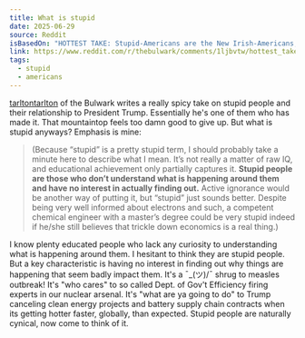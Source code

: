 ```yaml
---
title: What is stupid
date: 2025-06-29
source: Reddit
isBasedOn: "HOTTEST TAKE: Stupid-Americans are the New Irish-Americans, Trump is Their JFK."
link: https://www.reddit.com/r/thebulwark/comments/1ljbvtw/hottest_take_stupidamericans_are_the_new/
tags:
  - stupid
  - americans
---
```

[tarltontarlton](https://www.reddit.com/user/tarltontarlton/) of the Bulwark writes a really spicy take on stupid people and their relationship to President Trump. Essentially he's one of them who has made it. That mountaintop feels too damn good to give up. But what is stupid anyways? Emphasis is mine:

> (Because “stupid” is a pretty stupid term, I should probably take a minute here to describe what I mean. It’s not really a matter of raw IQ, and educational achievement only partially captures it. **Stupid people are those who don’t understand what is happening around them and have no interest in actually finding out.** Active ignorance would be another way of putting it, but “stupid” just sounds better. Despite being very well informed about electrons and such, a competent chemical engineer with a master’s degree could be very stupid indeed if he/she still believes that trickle down economics is a real thing.)

I know plenty educated people who lack any curiosity to understanding what is happening around them. I hesitant to think they are stupid people. But a key characteristic is having no interest in finding out why things are happening that seem badly impact them. It's a ¯\_(ツ)/¯ shrug to measles outbreak! It's "who cares" to so called Dept. of Gov't Efficiency firing experts in our nuclear arsenal. It's "what are ya going to do" to Trump canceling clean energy projects and battery supply chain contracts when its getting hotter faster, globally, than expected. Stupid people are naturally cynical, now come to think of it. 